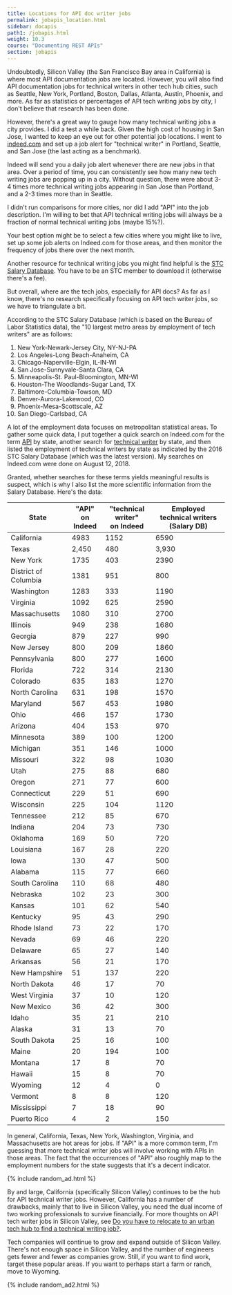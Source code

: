 ```yaml
---
title: Locations for API doc writer jobs
permalink: jobapis_location.html
sidebar: docapis
path1: /jobapis.html
weight: 10.3
course: "Documenting REST APIs"
section: jobapis
---
```


Undoubtedly, Silicon Valley (the San Francisco Bay area in California) is where most API documentation jobs are located. However, you will also find API documentation jobs for technical writers in other tech hub cities, such as Seattle, New York, Portland, Boston, Dallas, Atlanta, Austin, Phoenix, and more. As far as statistics or percentages of API tech writing jobs by city, I don't believe that research has been done.

However, there's a great way to gauge how many technical writing jobs a city provides. I did a test a while back. Given the high cost of housing in San Jose, I wanted to keep an eye out for other potential job locations. I went to [indeed.com](http://indeed.com) and set up a job alert for "technical writer" in Portland, Seattle, and San Jose (the last acting as a benchmark).

Indeed will send you a daily job alert whenever there are new jobs in that area. Over a period of time, you can consistently see how many new tech writing jobs are popping up in a city. Without question, there were about 3-4 times more technical writing jobs appearing in San Jose than Portland, and a 2-3 times more than in Seattle.

I didn't run comparisons for more cities, nor did I add "API" into the job description. I'm willing to bet that API technical writing jobs will always be a fraction of normal technical writing jobs (maybe 15%?).

Your best option might be to select a few cities where you might like to live, set up some job alerts on Indeed.com for those areas, and then monitor the frequency of jobs there over the next month.

Another resource for technical writing jobs you might find helpful is the [STC Salary Database](https://www.stc.org/salary-database/). You have to be an STC member to download it (otherwise there's a fee). 

But overall, where are the tech jobs, especially for API docs? As far as I know, there's no research specifically focusing on API tech writer jobs, so we have to triangulate a bit.

According to the STC Salary Database (which is based on the Bureau of Labor Statistics data), the "10 largest metro areas by employment of tech writers" are as follows:

1.  New York-Newark-Jersey City, NY-NJ-PA
2.  Los Angeles-Long Beach-Anaheim, CA
3.  Chicago-Naperville-Elgin, IL-IN-WI
4.  San Jose-Sunnyvale-Santa Clara, CA
5.  Minneapolis-St. Paul-Bloomington, MN-WI
6.  Houston-The Woodlands-Sugar Land, TX
7.  Baltimore-Columbia-Towson, MD
8.  Denver-Aurora-Lakewood, CO
9.  Phoenix-Mesa-Scottscale, AZ
10. San Diego-Carlsbad, CA

A lot of the employment data focuses on metropolitan statistical areas. To gather some quick data, I put together a quick search on Indeed.com for the term [API](https://www.indeed.com/jobs?q=API&l=California) by state, another search for [technical writer](https://www.indeed.com/jobs?q=technical+writer&l=California) by state, and then listed the employment of technical writers by state as indicated by the 2016 STC Salary Database (which was the latest version). My searches on Indeed.com were done on August 12, 2018.

Granted, whether searches for these terms yields meaningful results is suspect, which is why I also list the more scientific information from the Salary Database. Here's the data:

<table>
 <thead>
 <tr>
  <th>State</th>
  <th>"API" <br/>on Indeed</th>
  <th>"technical writer" <br/>on Indeed</th>
  <th>Employed technical writers (Salary DB)</th>
 </tr>
 </thead>
 <tbody>
 <tr>
  <td>California</td>
  <td>4983</td>
  <td>1152</td>
  <td>6590</td>
 </tr>
 <tr>
  <td>Texas</td>
  <td>2,450</td>
  <td>480</td>
  <td>3,930</td>
 </tr>
 <tr>
  <td>New York</td>
  <td>1735</td>
  <td>403</td>
  <td>2390</td>
 </tr>
 <tr>
  <td>District of Columbia</td>
  <td>1381</td>
  <td>951</td>
  <td>800</td>
 </tr>
 <tr>
  <td>Washington</td>
  <td>1283</td>
  <td>333</td>
  <td>1190</td>
 </tr>
 <tr>
  <td>Virginia</td>
  <td>1092</td>
  <td>625</td>
  <td>2590</td>
 </tr>
 <tr>
  <td>Massachusetts</td>
  <td>1080</td>
  <td>310</td>
  <td>2700</td>
 </tr>
 <tr>
  <td>Illinois</td>
  <td>949</td>
  <td>238</td>
  <td>1680</td>
 </tr>
 <tr>
  <td>Georgia</td>
  <td>879</td>
  <td>227</td>
  <td>990</td>
 </tr>
 <tr>
  <td>New Jersey</td>
  <td>800</td>
  <td>209</td>
  <td>1860</td>
 </tr>
 <tr>
  <td>Pennsylvania</td>
  <td>800</td>
  <td>277</td>
  <td>1600</td>
 </tr>
 <tr>
  <td>Florida</td>
  <td>722</td>
  <td>314</td>
  <td>2130</td>
 </tr>
 <tr>
  <td>Colorado</td>
  <td>635</td>
  <td>183</td>
  <td>1270</td>
 </tr>
 <tr>
  <td>North Carolina</td>
  <td>631</td>
  <td>198</td>
  <td>1570</td>
 </tr>
 <tr>
  <td>Maryland</td>
  <td>567</td>
  <td>453</td>
  <td>1980</td>
 </tr>
 <tr>
  <td>Ohio</td>
  <td>466</td>
  <td>157</td>
  <td>1730</td>
 </tr>
 <tr>
  <td>Arizona</td>
  <td>404</td>
  <td>153</td>
  <td>970</td>
 </tr>
 <tr>
  <td>Minnesota</td>
  <td>389</td>
  <td>100</td>
  <td>1200</td>
 </tr>
 <tr>
  <td>Michigan</td>
  <td>351</td>
  <td>146</td>
  <td>1000</td>
 </tr>
 <tr>
  <td>Missouri</td>
  <td>322</td>
  <td>98</td>
  <td>1030</td>
 </tr>
 <tr>
  <td>Utah</td>
  <td>275</td>
  <td>88</td>
  <td>680</td>
 </tr>
 <tr>
  <td>Oregon</td>
  <td>271</td>
  <td>77</td>
  <td>600</td>
 </tr>
 <tr>
  <td>Connecticut</td>
  <td>229</td>
  <td>51</td>
  <td>690</td>
 </tr>
 <tr>
  <td>Wisconsin</td>
  <td>225</td>
  <td>104</td>
  <td>1120</td>
 </tr>
 <tr>
  <td>Tennessee</td>
  <td>212</td>
  <td>85</td>
  <td>670</td>
 </tr>
 <tr>
  <td>Indiana</td>
  <td>204</td>
  <td>73</td>
  <td>730</td>
 </tr>
 <tr>
  <td>Oklahoma</td>
  <td>169</td>
  <td>50</td>
  <td>720</td>
 </tr>
 <tr>
  <td>Louisiana</td>
  <td>167</td>
  <td>28</td>
  <td>220</td>
 </tr>
 <tr>
  <td>Iowa</td>
  <td>130</td>
  <td>47</td>
  <td>500</td>
 </tr>
 <tr>
  <td>Alabama</td>
  <td>115</td>
  <td>77</td>
  <td>660</td>
 </tr>
 <tr>
  <td>South Carolina</td>
  <td>110</td>
  <td>68</td>
  <td>480</td>
 </tr>
 <tr>
  <td>Nebraska</td>
  <td>102</td>
  <td>23</td>
  <td>300</td>
 </tr>
 <tr>
  <td>Kansas</td>
  <td>101</td>
  <td>62</td>
  <td>540</td>
 </tr>
 <tr>
  <td>Kentucky</td>
  <td>95</td>
  <td>43</td>
  <td>290</td>
 </tr>
 <tr>
  <td>Rhode Island</td>
  <td>73</td>
  <td>22</td>
  <td>170</td>
 </tr>
 <tr>
  <td>Nevada</td>
  <td>69</td>
  <td>46</td>
  <td>220</td>
 </tr>
 <tr>
  <td>Delaware</td>
  <td>65</td>
  <td>27</td>
  <td>140</td>
 </tr>
 <tr>
  <td>Arkansas</td>
  <td>56</td>
  <td>21</td>
  <td>170</td>
 </tr>
 <tr>
  <td>New Hampshire</td>
  <td>51</td>
  <td>137</td>
  <td>220</td>
 </tr>
 <tr>
  <td>North Dakota</td>
  <td>46</td>
  <td>17</td>
  <td>70</td>
 </tr>
 <tr>
  <td>West Virginia</td>
  <td>37</td>
  <td>10</td>
  <td>120</td>
 </tr>
 <tr>
  <td>New Mexico</td>
  <td>36</td>
  <td>42</td>
  <td>300</td>
 </tr>
 <tr>
  <td>Idaho</td>
  <td>35</td>
  <td>21</td>
  <td>210</td>
 </tr>
 <tr>
  <td>Alaska</td>
  <td>31</td>
  <td>13</td>
  <td>70</td>
 </tr>
 <tr>
  <td>South Dakota</td>
  <td>25</td>
  <td>16</td>
  <td>100</td>
 </tr>
 <tr>
  <td>Maine</td>
  <td>20</td>
  <td>194</td>
  <td>100</td>
 </tr>
 <tr>
  <td>Montana</td>
  <td>17</td>
  <td>8</td>
  <td>70</td>
 </tr>
 <tr>
  <td>Hawaii</td>
  <td>15</td>
  <td>8</td>
  <td>70</td>
 </tr>
 <tr>
  <td>Wyoming</td>
  <td>12</td>
  <td>4</td>
  <td>0</td>
 </tr>
 <tr>
  <td>Vermont</td>
  <td>8</td>
  <td>8</td>
  <td>120</td>
 </tr>
 <tr>
  <td>Mississippi</td>
  <td>7</td>
  <td>18</td>
  <td>90</td>
 </tr>
 <tr>
  <td>Puerto Rico</td>
  <td>4</td>
  <td>2</td>
  <td>150</td>
 </tr>
 </tbody>
</table>

In general, California, Texas, New York, Washington, Virginia, and Massachusetts are hot areas for jobs. If "API" is a more common term, I'm guessing that more technical writer jobs will involve working with APIs in those areas. The fact that the occurrences of "API" also roughly map to the employment numbers for the state suggests that it's a decent indicator.

{% include random_ad.html %}

By and large, California (specifically Silicon Valley) continues to be the hub for API technical writer jobs. However, California has a number of drawbacks, mainly that to live in Silicon Valley, you need the dual income of two working professionals to survive financially. For more thoughts on API tech writer jobs in Silicon Valley, see [Do you have to relocate to an urban tech hub to find a technical writing job?](https://idratherbewriting.com/2018/04/27/tech-dystopia-and-where-the-tech-comm-jobs-are/).

Tech companies will continue to grow and expand outside of Silicon Valley. There's not enough space in Silicon Valley, and the number of engineers gets fewer and fewer as companies grow. Still, if you want to find work, target these popular areas. If you want to perhaps start a farm or ranch, move to Wyoming.

{% include random_ad2.html %}
